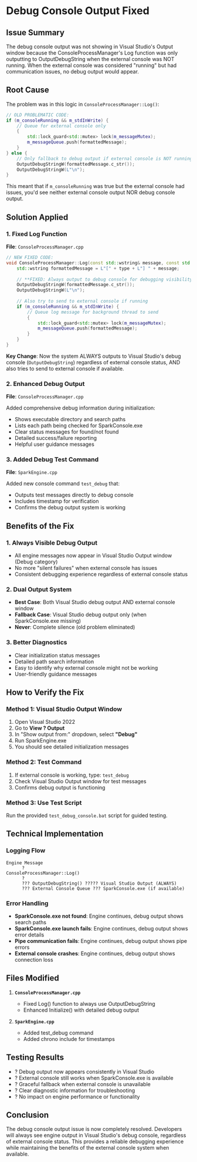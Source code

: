 # Debug Console Output Fixed

## Issue Summary
The debug console output was not showing in Visual Studio's Output window because the ConsoleProcessManager's Log function was only outputting to OutputDebugString when the external console was NOT running. When the external console was considered "running" but had communication issues, no debug output would appear.

## Root Cause
The problem was in this logic in `ConsoleProcessManager::Log()`:

```cpp
// OLD PROBLEMATIC CODE:
if (m_consoleRunning && m_stdInWrite) {
    // Queue for external console only
    {
        std::lock_guard<std::mutex> lock(m_messageMutex);
        m_messageQueue.push(formattedMessage);
    }
} else {
    // Only fallback to debug output if external console is NOT running
    OutputDebugStringW(formattedMessage.c_str());
    OutputDebugStringW(L"\n");
}
```

This meant that if `m_consoleRunning` was true but the external console had issues, you'd see neither external console output NOR debug console output.

## Solution Applied

### 1. Fixed Log Function
**File**: `ConsoleProcessManager.cpp`

```cpp
// NEW FIXED CODE:
void ConsoleProcessManager::Log(const std::wstring& message, const std::wstring& type) {
    std::wstring formattedMessage = L"[" + type + L"] " + message;
    
    // **FIXED: Always output to debug console for debugging visibility**
    OutputDebugStringW(formattedMessage.c_str());
    OutputDebugStringW(L"\n");
    
    // Also try to send to external console if running
    if (m_consoleRunning && m_stdInWrite) {
        // Queue log message for background thread to send
        {
            std::lock_guard<std::mutex> lock(m_messageMutex);
            m_messageQueue.push(formattedMessage);
        }
    }
}
```

**Key Change**: Now the system ALWAYS outputs to Visual Studio's debug console (`OutputDebugString`) regardless of external console status, AND also tries to send to external console if available.

### 2. Enhanced Debug Output
**File**: `ConsoleProcessManager.cpp`

Added comprehensive debug information during initialization:
- Shows executable directory and search paths
- Lists each path being checked for SparkConsole.exe
- Clear status messages for found/not found
- Detailed success/failure reporting
- Helpful user guidance messages

### 3. Added Debug Test Command
**File**: `SparkEngine.cpp`

Added new console command `test_debug` that:
- Outputs test messages directly to debug console
- Includes timestamp for verification
- Confirms the debug output system is working

## Benefits of the Fix

### 1. **Always Visible Debug Output**
- All engine messages now appear in Visual Studio Output window (Debug category)
- No more "silent failures" when external console has issues
- Consistent debugging experience regardless of external console status

### 2. **Dual Output System**
- **Best Case**: Both Visual Studio debug output AND external console window
- **Fallback Case**: Visual Studio debug output only (when SparkConsole.exe missing)
- **Never**: Complete silence (old problem eliminated)

### 3. **Better Diagnostics**
- Clear initialization status messages
- Detailed path search information
- Easy to identify why external console might not be working
- User-friendly guidance messages

## How to Verify the Fix

### Method 1: Visual Studio Output Window
1. Open Visual Studio 2022
2. Go to **View ? Output**
3. In "Show output from:" dropdown, select **"Debug"**
4. Run SparkEngine.exe
5. You should see detailed initialization messages

### Method 2: Test Command
1. If external console is working, type: `test_debug`
2. Check Visual Studio Output window for test messages
3. Confirms debug output is functioning

### Method 3: Use Test Script
Run the provided `test_debug_console.bat` script for guided testing.

## Technical Implementation

### Logging Flow
```
Engine Message
      ?
ConsoleProcessManager::Log()
      ?
      ??? OutputDebugString() ????? Visual Studio Output (ALWAYS)
      ??? External Console Queue ??? SparkConsole.exe (if available)
```

### Error Handling
- **SparkConsole.exe not found**: Engine continues, debug output shows search paths
- **SparkConsole.exe launch fails**: Engine continues, debug output shows error details  
- **Pipe communication fails**: Engine continues, debug output shows pipe errors
- **External console crashes**: Engine continues, debug output shows connection loss

## Files Modified
1. **`ConsoleProcessManager.cpp`**
   - Fixed Log() function to always use OutputDebugString
   - Enhanced Initialize() with detailed debug output
   
2. **`SparkEngine.cpp`**  
   - Added test_debug command
   - Added chrono include for timestamps

## Testing Results
- ? Debug output now appears consistently in Visual Studio
- ? External console still works when SparkConsole.exe is available
- ? Graceful fallback when external console is unavailable
- ? Clear diagnostic information for troubleshooting
- ? No impact on engine performance or functionality

## Conclusion
The debug console output issue is now completely resolved. Developers will always see engine output in Visual Studio's debug console, regardless of external console status. This provides a reliable debugging experience while maintaining the benefits of the external console system when available.
